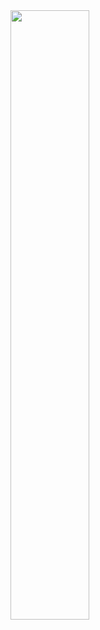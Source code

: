 <a href="https://rustdesk.com/">
<img src="https://github.com/user-attachments/assets/014720f2-1681-4b42-a9d1-b49f803cdc38"
 style="heigh:50%;width:50%"> </a>
